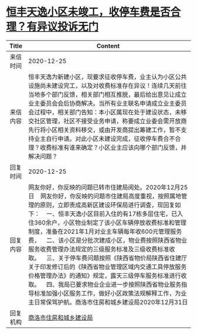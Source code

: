 # <a href="http://www.shangluo.gov.cn/zmhd/ldxxxx.jsp?urltype=leadermail.LeaderMailContentUrl&wbtreeid=1112&leadermailid=6736">恒丰天逸小区未竣工，收停车费是否合理？有异议投诉无门</a>
|Title|Content|
|:---:|---|
|来信时间|2020-12-25|
|来信内容|恒丰天逸为新建小区，现要求征收停车费，业主认为小区公共设施尚未建设完工，以及对收费标准存在异议！连续几天前往当地多个部门反馈，相关部门相互推脱，最后给出意见让成立业主委员会会后协商解决。当所有业主联名申请成立业主委员会过程中，相关部门告知：本小区属现在处于建设状态，未移交社区管理，社区不接受业务申请，称要成立业委会需开放商先行将小区相关资料移交，或由开发商提出筹建工作，暂不支持业主自行申请。对此小区未建设完成，征收停车费合不合理？收费标准有谁来确定？小区业主应该向哪个部门反馈，并解决问题？|
|回复时间|2020-12-25|
|回复内容|网友你好，你反映的问题已转市住建局阅处。2020年12月25日    网友你好，你反映的问题市住建局高度重视，按照属地管理的原则，立即责成高新区建设环保局进行调查，现回复如下：    一、恒丰天逸小区目前入住的有17栋多层住宅，已入住360余户，小区物业制定了该小区车辆停放收费标准和管理制度，准备在2021年1月对业主车辆每年收600元管理服务费，    二、该小区是分批次建成小区，物业费按照陕西省物业服务收费管理办法规定的三级服务标准及三级收费标准收取。    三、关于停车费问题按照《陕西省物价局陕西省住建厅关于印发修订后的《陕西省物业管理区域内交通工具停放服务价格管理办法》的通知》规定，露天三级停车服务标准进行收取。    四、我局已要求物业企业进一步按照陕西省物业服务指导标准加强小区服务工作，做好小区政策法规解释工作，为业主日常保驾护航。商洛市住房和城乡建设局2020年12月31日|
|回复机构|<a href="../../categories/agencies/商洛市住房和城乡建设局.md">商洛市住房和城乡建设局</a>|
